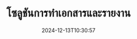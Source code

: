 ---
############################# Static ############################
layout: "family"
date:  2024-12-13T10:30:57
draft: false

product: "Assembly"
product_tag: "assembly"

lang: th

############################# Head ############################
head_title: "GroupDocs ภาษี .NET, Java APIs และแอปพลิเคชันการจัดการเอกสารออนไลน์"
head_description: "รับโซลูชันการทำเอกสารและรายงานแบบครบวงจรสำหรับแอปพลิเคชัน .NET และ Java สร้างเอกสารทั่วไปจากเทมเพลตและข้อมูลที่กำหนดเอง"

############################# Header ############################
title: "โซลูชันการทำเอกสารและรายงาน"
description:  |
  สร้างรายงานที่ละเอียดได้ด้วยเทมเพลตและแหล่งข้อมูลด้วยแอปพลิเคชันและ API แบบข้ามแพลตฟอร์มของเรา

  สร้างรายงานในรูปแบบต่างๆ เช่น Word, Excel, งานนำเสนอ และอีกมากมายโดยใช้เทมเพลตที่มีรูปร่างที่ปรับเปลี่ยนได้

  กรอกข้อมูลในกราฟ บาร์โค้ด ตาราง และองค์ประกอบอื่นๆ ด้วยข้อมูลจากแหล่งต่างๆ เช่น JSON, XML, CSV เป็นต้น

############################# Supported Platforms ###############################
supported_platforms:
  enable: true
  head_title: "เลือกแพลตฟอร์มของคุณ"
  title: "ความเป็นอิสระของแพลตฟอร์ม"
  description: "GroupDocs.Assembly รองรับระบบปฏิบัติการและเฟรมเวิร์กต่อไปนี้:"
  details_link_title: "เรียนรู้เพิ่มเติม"

  items:
    # items loop
    - title: ".NET"
      description: GroupDocs.Assembly .NET 
      color: "blue"
      tag: "net"
      link: "/assembly/net/"
      features_link: "https://docs.groupdocs.com/assembly/net/system-requirements/"
      features:
          # features loop
          - rows: "3"
            content: |
                    .NET Framework 2.0 or higher <br> Mono Framework 1.2 or higher
      
          # features loop
          - rows: "4"
            content: |
                    Windows Desktop <br> Windows Server <br> Microsoft Azure <br> Linux
      
          # features loop
          - rows: "3"
            content: |
                    Microsoft Visual Studio <br> Xamarin.Android <br> MonoDevelop
      
          # features loop
          - rows: "1"
            content: |
                    50+ file formats
      

    # items loop
    - title: "Java"
      description: GroupDocs.Assembly Java
      color: "red"
      tag: "java"
      link: "/assembly/java/"
      features_link: "https://docs.groupdocs.com/assembly/java/system-requirements/"
      features:
          # features loop
          - rows: "3"
            content: |
                    Java 7 (1.7) or higher
      
          # features loop
          - rows: "4"
            content: |
                    Windows Desktop <br> Windows Server <br> Linux <br> Mac OS
      
          # features loop
          - rows: "3"
            content: |
                   NetBeans <br> IntelliJ IDEA <br> Eclipse 
      
          # features loop
          - rows: "1"
            content: |
                    50+ file formats


############################# Features ###############################
features:
  enable: true
  title: "ฟีเจอร์หลักของ GroupDocs.Assembly"
  description: "โซลูชันนี้ช่วยให้คุณสร้างรายงานในรูปแบบเอกสารยอดนิยมที่กรอกข้อมูลอัตโนมัติด้วยข้อมูลทางธุรกิจของคุณ ปรับกระบวนการสร้างเอกสารของคุณอัตโนมัติอย่างมีประสิทธิภาพ"

  items:
    # items loop
    - icon: "additional"
      title: "กรอกเทมเพลตด้วยข้อมูล"
      content: "กรอกรายงานโดยใช้ข้อมูลจากแหล่งข้อมูลที่รองรับ"

    # items loop
    - icon: "manipulate"
      title: "การทำเครื่องหมายที่ยืดหยุ่น"
      content: "เพิ่มข้อมูลลงในเอกสารในวิธีที่ปรับแต่งได้"

    # items loop
    - icon: "structure"
      title: "ฟีเจอร์เอกสารพื้นฐาน"
      content: "แสดงข้อมูลโดยใช้ตาราง กราฟ และบาร์โค้ด"

    # items loop
    - icon: "merge"
      title: "รูปแบบที่เป็นที่นิยมทั้งหมด"
      content: "รองรับรูปแบบเอกสารที่ใช้กันทั่วไปทั้งหมด"

############################# Code samples ############################
code_samples:
  enable: true
  title: "สร้างรายงานที่ปรับแต่งได้ดี"
  description: "GroupDocs.Assembly ตัวอย่างโค้ด"
  items:
    # code sample loop
    - title: "การใช้บาร์โค้ดที่สร้างขึ้น"
      content: |
       GroupDocs.Assembly อนุญาตให้มีการทำเครื่องหมายบาร์โค้ดในเทมเพลตรายงาน เมื่อสร้างรายงาน บาร์โค้ดจะถูกสร้างขึ้นตามเครื่องหมายและข้อมูลที่ให้ กำหนดเส้นทางไปยังเทมเพลตที่มีข้อความ วัตถุข้อมูล และการทำเครื่องหมาย นอกจากนี้ ยังต้องระบุแหล่งข้อมูลเพื่อเติมข้อมูลของบาร์โค้ด
      samples:
        - language: "C#"
          color: "blue"
          content: |
            ```csharp {style=abap}   
            // สร้างอินสแตนซ์ของคลาส DocumentAssembler
            DocumentAssembler assembler = new DocumentAssembler();

            //ระบุเส้นทางไปยังเทมเพลต
            var tmp_path = "barcode_template.docx";

            //ระบุเส้นทางสำหรับเอกสารผลลัพธ์
            var res_path = "result.docx";

            //สร้างอินสแตนซ์ของแหล่งข้อมูล
            var data = new DataSourceInfo(DataLayer.GetCustomerData(), "customer");

            //เรียก AssembleDocument เพื่อสร้างรายงาน
            assembler.AssembleDocument(tmp_path, res_path, data);

            ```
        - language: "Java"
          color: "red"
          content: |
            ```java {style=abap}   
            // สร้างอินสแตนซ์ของคลาส DocumentAssembler
            DocumentAssembler assembler = new DocumentAssembler();
            
            //ระบุเส้นทางไปยังเทมเพลต
            String tmp_path = "barcode_template.docx";

            //ระบุเส้นทางสำหรับเอกสารผลลัพธ์
            String res_path = "result.docx";

            //สร้างอินสแตนซ์ของแหล่งข้อมูล
            DataSourceInfo data = new DataSourceInfo(new DataStorage(), null);

            // เรียก AssembleDocument เพื่อสร้างรายงาน
            assembler.assembleDocument(tmp_path, res_path, data);

            ```


############################# Supported Formats ###############################
formats:
  enable: true
  title: "รองรับรูปแบบไฟล์ 50+ รูปแบบ"
  description: "GroupDocs.Assembly ทำงานร่วมกับไฟล์รูปแบบยอดนิยมเกือบทั้งหมด"

############################# Metrics ###############################
metrics:
  enable: true
  title: "สถิติผลิตภัณฑ์ของเรา"
  description: "สำรวจเมตริกผลิตภัณฑ์เพื่อตรวจสอบความก้าวหน้า ผลกระทบ และการเติบโตของเรา"

  items:
    # items loop
    - number: "50+"
      title: "รูปแบบที่รองรับ"
      content: "เรารองรับรูปแบบเอกสารที่ใช้กันมากกว่า 50 รูปแบบ"

    # items loop
    - number: "650k"
      title: "การดาวน์โหลด NuGet"
      content: "GroupDocs.Assembly สำหรับ .NET เป็นไลบรารีที่ได้รับความนิยมมากกว่า 650,000 ครั้งที่ทำการดาวน์โหลดจาก NuGet"

    # items loop
    - number: "18k"
      title: "การดาวน์โหลด Maven"
      content: "นักพัฒนา Java ได้ดาวน์โหลด GroupDocs.Assembly บน Maven มากกว่า 18,000 ครั้ง"

    # items loop
    - number: "150+"
      title: "ลูกค้าที่พอใจ"
      content: "ผลิตภัณฑ์ของเราได้รับความไว้วางใจจากนักพัฒนาทั่วไปและบริษัทชั้นนำจากทั่วโลกในการสร้างโซลูชันที่สร้างสรรค์"


############################# Customers ###############################
customers:
  enable: true
  title: "ลูกค้าที่พอใจของเรา"
  description: "ห้องสมุด GroupDocs ถูกใช้โดยแบรนด์ที่มีชื่อเสียงและเป็นที่เคารพนับถือมากที่สุดทั่วโลก"

  items:
    # items loop
    - title: "BenQ Corporation"
      logo: "benq"
      
    # items loop
    - title: "Nasdaq Stock Market"
      logo: "nasdaq"
      
    # items loop
    - title: "AT&T Inc."
      logo: "att"
      
    # items loop
    - title: "Customer logo AstraZeneca"
      logo: "astrazeneca"
      
    # items loop
    - title: "Central Bank of Argentina"
      logo: "argentinacentralbank"
      
    # items loop
    - title: "Roche Holding AG"
      logo: "roche"
      
    # items loop
    - title: "Capita"
      logo: "capita"
      
    # items loop
    - title: "Axa S.A."
      logo: "axa"
      
    # items loop
    - title: "Instructure Inc."
      logo: "instructure"
      
    # items loop
    - title: "Wipro"
      logo: "wipro"


############################# Actions ###############################
actions:
  enable: true
  title: "พร้อมเริ่มต้นแล้วหรือยัง?"
  description: "ทดสอบฟีเจอร์ของ GroupDocs.Assembly ฟรีบนแพลตฟอร์มของคุณ"

  items:
    # items loop
    - title: ".NET"
      color: "blue"
      link: "/assembly/net/"

    # items loop
    - title: "Java"
      color: "red"
      link: "/assembly/java/"

############################# FAQ ###############################
faq:
  enable: true
  title: "คำถามที่พบบ่อย"
  description: "เรียกดูคำถามที่พบบ่อยของเรา"

  items:
    # items loop
    - question: "GroupDocs.Assembly ต้องการไลบรารีภายนอกสำหรับการสร้างเอกสารหรือไม่?"
      answer: "ไม่, GroupDocs.Assembly ทำงานอย่างอิสระและไม่ต้องการไลบรารีของบุคคลที่สามเช่น Adobe Acrobat หรือ Microsoft Office"

    # items loop
    - question: "ฉันสามารถทดสอบฟีเจอร์ของ GroupDocs.Assembly ก่อนทำการซื้อได้หรือไม่?"
      answer: "ใช่, คุณสามารถ! GroupDocs.Assembly มีการทดลองใช้ฟรี ติดตั้งและสำรวจฟีเจอร์ของมัน รุ่นทดลองใช้ฟรีจะเพิ่ม 'ป้ายการทดลอง' ลงในเอกสารของคุณและประมวลผลเฉพาะหน้าแรก 3 หน้า สำหรับประสบการณ์ที่สมบูรณ์แบบ ได้รับใบอนุญาตชั่วคราวฟรี 30 วันเพื่อเข้าถึงฟีเจอร์ทั้งหมด รายละเอียดเพิ่มเติมมีอยู่ภายใต้ [ใบอนุญาตชั่วคราว](https://purchase.groupdocs.com/temporary-license/)"

    # items loop
    - question: "มีประเภทใบอนุญาตใดบ้าง?"
      answer: "กำลังมองหาใบอนุญาต GroupDocs.Assembly หรือไม่? เรามีตัวเลือกที่หลากหลายให้เหมาะสมกับความต้องการของคุณ เลือกตามขนาดทีม สถานที่ติดตั้ง (สำนักงานเดียวหรือระยะไกล) และคุณต้องการแบ่งปัน SDK/API กับลูกค้าเพื่อทำการแจกจ่ายหรือไม่หรือไม่ นอกจากนี้ยังเลือกใบอนุญาตการใช้งานรายเดือนที่มีแผนการจับเมตริก—จ่ายเฉพาะสำหรับสิ่งที่คุณใช้ ค้นหาตัวเลือกที่ดีที่สุดสำหรับคุณที่ [ราคา](https://purchase.groupdocs.com/pricing/assembly/net/)"

############################# Cloud Links ###############################
cloud_links:
  enable: true
  title: "GroupDocs.Assembly API แบบ Low-Code"
  description: "สร้างเอกสารโดยใช้แอปพลิเคชันของคุณผ่าน REST API ที่ใช้คลาวด์ของเรา"
  
  items:
    # items loop
    - title: "GroupDocs.Assembly Cloud for cURL"
      content: "ใช้ cURL RESTful API เพื่อเพิ่มข้อมูลลงใน Word, Excel, PowerPoint และเทมเพลตอื่นๆ อีกมากมาย"
      icon: "groupdocs_assembly-for-curl"
      link: "https://products.groupdocs.cloud/assembly/curl"

    # items loop
    - title: "GroupDocs.Assembly Cloud for .NET"
      content: "เพิ่มประสิทธิภาพแอปพลิเคชัน .NET ของคุณโดยการสร้างรายงานผ่าน Cloud SDK แสดงข้อมูลธุรกิจในรูปแบบที่กำหนดเอง"
      icon: "groupdocs_assembly-for-net"
      link: "https://products.groupdocs.cloud/assembly/net"

    # items loop
    - title: "GroupDocs.Assembly Cloud for Java"
      content: "GroupDocs.Assembly SDK มีตัวเลือกต่างๆ สำหรับแอปพลิเคชัน Java ในการสร้างเอกสารประเภทต่างๆ"
      icon: "groupdocs_assembly-for-java"
      link: "https://products.groupdocs.cloud/assembly/java"

############################# App links ###############################
app_links:
  enable: true
  title: "GroupDocs.Assembly แอปพลิเคชันเว็บ"
  description: "GroupDocs.Assembly มีแอปพลิเคชันเว็บฟรีสำหรับการสร้างเอกสาร คุณสามารถประมวลผลไฟล์รูปแบบยอดนิยมกว่า 50 รูปแบบได้โดยตรงในเบราว์เซอร์ของคุณ ฟรี"

  items:
    # items loop
    - title: "GroupDocs.Assembly Total"
      content: "สร้างรายงานใน Excel, Word, PowerPoint และไฟล์ประเภทอื่นๆ โดยตรงจากเบราว์เซอร์ของคุณ"
      icon: "groupdocs_watermark-app"
      link: "https://products.groupdocs.app/assembly/total"

    # items loop
    - title: "GroupDocs.Assembly Word"
      content: "สร้างเอกสาร Microsoft Word จากเทมเพลตและแหล่งข้อมูล"
      icon: "groupdocs_words-app"
      link: "https://products.groupdocs.app/assembly/docx"

    # items loop
    - title: "GroupDocs.Assembly Excel"
      content: "อัปโหลดเทมเพลตและแหล่งข้อมูลเพื่อสร้างรายงาน Excel ฟรี"
      icon: "groupdocs_pdf-app"
      link: "https://products.groupdocs.app/assembly/xlsx"


      


---